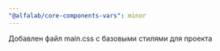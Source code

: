 ```yaml
---
"@alfalab/core-components-vars": minor
---
```


Добавлен файл main.css с базовыми стилями для проекта
